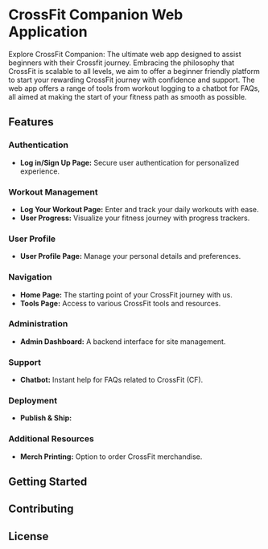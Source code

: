 
# CrossFit Companion Web Application

Explore CrossFit Companion: The ultimate web app designed to assist beginners with their Crossfit journey. Embracing the philosophy that CrossFit is scalable to all levels, we aim to offer a beginner friendly platform to start your rewarding CrossFit journey with confidence and support. The web app offers a range of tools from workout logging to a chatbot for FAQs, all aimed at making the start of your fitness path as smooth as possible.

## Features

### Authentication
- **Log in/Sign Up Page:** Secure user authentication for personalized experience.

### Workout Management
- **Log Your Workout Page:** Enter and track your daily workouts with ease.
- **User Progress:** Visualize your fitness journey with progress trackers.

### User Profile
- **User Profile Page:** Manage your personal details and preferences.

### Navigation
- **Home Page:** The starting point of your CrossFit journey with us.
- **Tools Page:** Access to various CrossFit tools and resources.

### Administration
- **Admin Dashboard:** A backend interface for site management.

### Support
- **Chatbot:** Instant help for FAQs related to CrossFit (CF).

### Deployment
- **Publish & Ship:** 

### Additional Resources
- **Merch Printing:** Option to order CrossFit merchandise.

## Getting Started


## Contributing


## License


